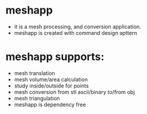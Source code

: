 # meshapp 
 - it is a mesh processing, and conversion application.
 - meshapp is created with command design apttern
# meshapp supports:
 - mesh translation
 - mesh volume/area calculation
 - study inside/outside for points
 - mesh conversion from stl ascii/binary to/from obj
 - mesh triangulation
 - meshapp is dependency free 


